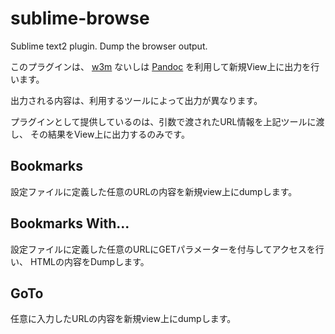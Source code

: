 sublime-browse
==============

Sublime text2 plugin. Dump the browser output.

このプラグインは、 [w3m](http://w3m.sourceforge.net/index.ja.html "w3m") ないしは [Pandoc](http://johnmacfarlane.net/pandoc/ 'Pandoc') 
を利用して新規View上に出力を行います。

出力される内容は、利用するツールによって出力が異なります。

プラグインとして提供しているのは、引数で渡されたURL情報を上記ツールに渡し、
その結果をView上に出力するのみです。

Bookmarks
---------

設定ファイルに定義した任意のURLの内容を新規view上にdumpします。

Bookmarks With...
-----------------

設定ファイルに定義した任意のURLにGETパラメーターを付与してアクセスを行い、
HTMLの内容をDumpします。


 
GoTo
----

任意に入力したURLの内容を新規view上にdumpします。


